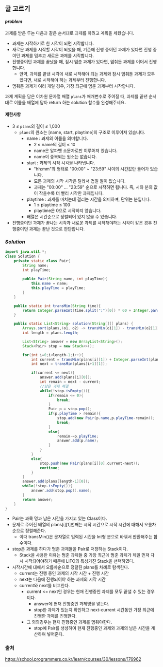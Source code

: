 ## **귤 고르기**


#### ***problem***
과제를 받은 루는 다음과 같은 순서대로 과제를 하려고 계획을 세웠습니다.

- 과제는 시작하기로 한 시각이 되면 시작합니다.
- 새로운 과제를 시작할 시각이 되었을 때, 기존에 진행 중이던 과제가 있다면 진행 중이던 과제를 멈추고 새로운 과제를 시작합니다.
- 진행중이던 과제를 끝냈을 때, 잠시 멈춘 과제가 있다면, 멈춰둔 과제를 이어서 진행합니다.
    - 만약, 과제를 끝낸 시각에 새로 시작해야 되는 과제와 잠시 멈춰둔 과제가 모두 있다면, 새로 시작해야 하는 과제부터 진행합니다.
- 멈춰둔 과제가 여러 개일 경우, 가장 최근에 멈춘 과제부터 시작합니다.

과제 계획을 담은 이차원 문자열 배열 `plans`가 매개변수로 주어질 때, 과제를 끝낸 순서대로 이름을 배열에 담아 return 하는 solution 함수를 완성해주세요.



#### **제한사항**
- 3 ≤ `plans`의 길이 ≤ 1,000
    - `plans`의 원소는 [name, start, playtime]의 구조로 이루어져 있습니다.
        - name : 과제의 이름을 의미합니다.
            - 2 ≤ name의 길이 ≤ 10
            - name은 알파벳 소문자로만 이루어져 있습니다.
            - name이 중복되는 원소는 없습니다.
        - start : 과제의 시작 시각을 나타냅니다.
            - "hh:mm"의 형태로 "00:00" ~ "23:59" 사이의 시간값만 들어가 있습니다.
            - 모든 과제의 시작 시각은 달라서 겹칠 일이 없습니다.
            - 과제는 "00:00" ... "23:59" 순으로 시작하면 됩니다. 즉, 시와 분의 값이 작을수록 더 빨리 시작한 과제입니다.
        - playtime : 과제를 마치는데 걸리는 시간을 의미하며, 단위는 분입니다.
            - 1 ≤ playtime ≤ 100
            - playtime은 0으로 시작하지 않습니다.
        - 배열은 시간순으로 정렬되어 있지 않을 수 있습니다.
- 진행중이던 과제가 끝나는 시각과 새로운 과제를 시작해야하는 시각이 같은 경우 진행중이던 과제는 끝난 것으로 판단합니다.


### ***Solution***
``` java
import java.util.*;
class Solution {
    private static class Pair{
        String name;
        int playTime;
        
        public Pair(String name, int playTime){
            this.name = name;
            this.playTime = playTime;
        }
    }

    public static int transMin(String time){
        return Integer.parseInt(time.split(":")[0]) * 60 + Integer.parseInt(time.split(":")[1]);
    }

    public static List<String> solution(String[][] plans) {
        Arrays.sort(plans,(o1, o2) -> transMin(o1[1]) - transMin(o2[1]));
        int length = plans.length;

        List<String> answer = new ArrayList<String>();
        Stack<Pair> stop = new Stack<>();

        for(int i=0;i<length-1;i++){
            int current = transMin(plans[i][1]) + Integer.parseInt(plans[i][2]);
            int next = transMin(plans[i+1][1]);

            if(current <= next){
                answer.add(plans[i][0]);
                int remain = next - current;
                //남은 과제 해결
                while(!stop.isEmpty()){
                    if(remain <= 0){
                        break;
                    }
                    Pair p = stop.pop();
                    if(p.playTime > remain){
                        stop.add(new Pair(p.name,p.playTime-remain));
                        break;
                    }
                    else{
                        remain-=p.playTime;
                        answer.add(p.name);
                    }
                }
            }
            else{
                stop.push(new Pair(plans[i][0],current-next));
                continue;
            }
        }
        answer.add(plans[length-1][0]);
        while(!stop.isEmpty()){
            answer.add(stop.pop().name);
        }
        return answer;
    }
}
```
- Pair는 과목 명과 남은 시간을 가지고 있는 Class이다.
- 문제로 주어진 배열의 plans[i][1]번째는 시작 시간으로 시작 시간에 대해서 오름차순으로 정렬해준다.
    - 이때 transMin()은 문자열로 입력된 시간을 Int형 분으로 바꿔서 반환해주는 함수이다.
- stop은 과제를 하다가 멈춘 과제들을 Pair로 저장하는 Stack이다.
    - Stack을 사용한 이유는 멈춘 과제들 중 가장 최근에 멈춘 과제가 제일 먼저 다시 시작되어야하기 때문에 LIFO의 특성가진 Stack을 선택하였다.
- 시작시간에 대해서 오름차순으로 정렬된 plans를 차례로 탐색한다.
    - current는 진행 중인 과제의 시작 시간 + 진행 시간
    - next는 다음에 진행되어야 하는 과제의 시작 시간
    - current와 next를 비교한다.
        - current <= next인 경우는 현재 진행중인 과제를 모두 끝낼 수 있는 경우이다.
            - answer에 현재 진행중인 과제명을 넣는다.
            - stop한 과제가 있는지 확인하고 next-current 시간동안 가장 최근에 진행한 과제를 진행한다.
        - 그 외의경우는 현재 진행중인 과제를 멈춰야한다.
            - stop에 Pair를 생성하여 현재 진행중인 과제와 과제의 남은 시간을 계산하여 넣어준다.
### 출처
https://school.programmers.co.kr/learn/courses/30/lessons/176962